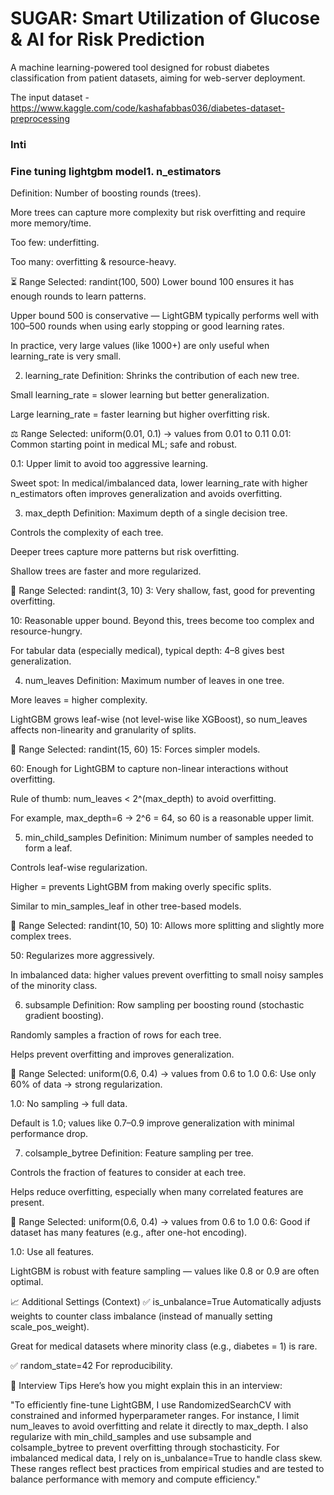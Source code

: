 # SUGAR: Smart Utilization of Glucose & AI for Risk Prediction
A machine learning-powered tool designed for robust diabetes classification from patient datasets, aiming for web-server deployment.

The input dataset - https://www.kaggle.com/code/kashafabbas036/diabetes-dataset-preprocessing

### Inti


### Fine tuning lightgbm model1. n_estimators
Definition: Number of boosting rounds (trees).

More trees can capture more complexity but risk overfitting and require more memory/time.

Too few: underfitting.

Too many: overfitting & resource-heavy.

⏳ Range Selected: randint(100, 500)
Lower bound 100 ensures it has enough rounds to learn patterns.

Upper bound 500 is conservative — LightGBM typically performs well with 100–500 rounds when using early stopping or good learning rates.

In practice, very large values (like 1000+) are only useful when learning_rate is very small.

2. learning_rate
Definition: Shrinks the contribution of each new tree.

Small learning_rate = slower learning but better generalization.

Large learning_rate = faster learning but higher overfitting risk.

⚖️ Range Selected: uniform(0.01, 0.1) → values from 0.01 to 0.11
0.01: Common starting point in medical ML; safe and robust.

0.1: Upper limit to avoid too aggressive learning.

Sweet spot: In medical/imbalanced data, lower learning_rate with higher n_estimators often improves generalization and avoids overfitting.

3. max_depth
Definition: Maximum depth of a single decision tree.

Controls the complexity of each tree.

Deeper trees capture more patterns but risk overfitting.

Shallow trees are faster and more regularized.

📏 Range Selected: randint(3, 10)
3: Very shallow, fast, good for preventing overfitting.

10: Reasonable upper bound. Beyond this, trees become too complex and resource-hungry.

For tabular data (especially medical), typical depth: 4–8 gives best generalization.

4. num_leaves
Definition: Maximum number of leaves in one tree.

More leaves = higher complexity.

LightGBM grows leaf-wise (not level-wise like XGBoost), so num_leaves affects non-linearity and granularity of splits.

🍃 Range Selected: randint(15, 60)
15: Forces simpler models.

60: Enough for LightGBM to capture non-linear interactions without overfitting.

Rule of thumb: num_leaves < 2^(max_depth) to avoid overfitting.

For example, max_depth=6 → 2^6 = 64, so 60 is a reasonable upper limit.

5. min_child_samples
Definition: Minimum number of samples needed to form a leaf.

Controls leaf-wise regularization.

Higher = prevents LightGBM from making overly specific splits.

Similar to min_samples_leaf in other tree-based models.

👶 Range Selected: randint(10, 50)
10: Allows more splitting and slightly more complex trees.

50: Regularizes more aggressively.

In imbalanced data: higher values prevent overfitting to small noisy samples of the minority class.

6. subsample
Definition: Row sampling per boosting round (stochastic gradient boosting).

Randomly samples a fraction of rows for each tree.

Helps prevent overfitting and improves generalization.

🧪 Range Selected: uniform(0.6, 0.4) → values from 0.6 to 1.0
0.6: Use only 60% of data → strong regularization.

1.0: No sampling → full data.

Default is 1.0; values like 0.7–0.9 improve generalization with minimal performance drop.

7. colsample_bytree
Definition: Feature sampling per tree.

Controls the fraction of features to consider at each tree.

Helps reduce overfitting, especially when many correlated features are present.

🧬 Range Selected: uniform(0.6, 0.4) → values from 0.6 to 1.0
0.6: Good if dataset has many features (e.g., after one-hot encoding).

1.0: Use all features.

LightGBM is robust with feature sampling — values like 0.8 or 0.9 are often optimal.

📈 Additional Settings (Context)
✅ is_unbalance=True
Automatically adjusts weights to counter class imbalance (instead of manually setting scale_pos_weight).

Great for medical datasets where minority class (e.g., diabetes = 1) is rare.

✅ random_state=42
For reproducibility.

🧠 Interview Tips
Here’s how you might explain this in an interview:

"To efficiently fine-tune LightGBM, I use RandomizedSearchCV with constrained and informed hyperparameter ranges. For instance, I limit num_leaves to avoid overfitting and relate it directly to max_depth. I also regularize with min_child_samples and use subsample and colsample_bytree to prevent overfitting through stochasticity. For imbalanced medical data, I rely on is_unbalance=True to handle class skew. These ranges reflect best practices from empirical studies and are tested to balance performance with memory and compute efficiency."